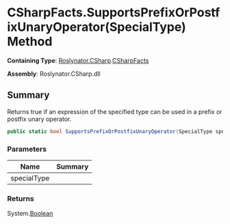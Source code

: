 # CSharpFacts\.SupportsPrefixOrPostfixUnaryOperator\(SpecialType\) Method

**Containing Type**: [Roslynator.CSharp](../../README.md)\.[CSharpFacts](../README.md)

**Assembly**: Roslynator\.CSharp\.dll

## Summary

Returns true if an expression of the specified type can be used in a prefix or postfix unary operator\.

```csharp
public static bool SupportsPrefixOrPostfixUnaryOperator(SpecialType specialType)
```

### Parameters

| Name | Summary |
| ---- | ------- |
| specialType | |

### Returns

System\.[Boolean](https://docs.microsoft.com/en-us/dotnet/api/system.boolean)

